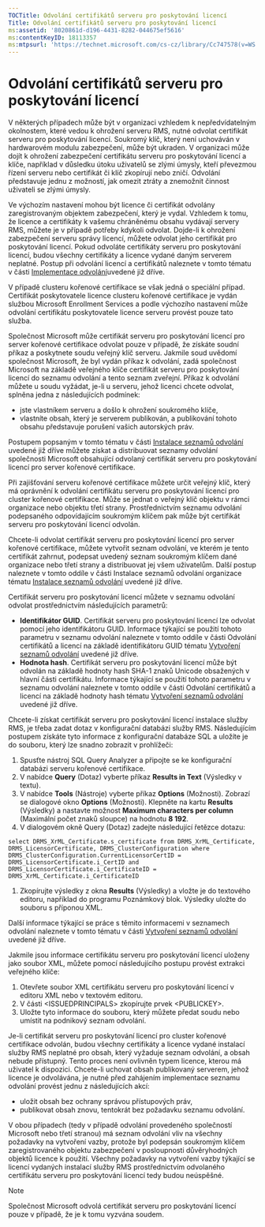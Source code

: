 ```yaml
---
TOCTitle: Odvolání certifikátů serveru pro poskytování licencí
Title: Odvolání certifikátů serveru pro poskytování licencí
ms:assetid: '8020861d-d196-4431-8282-044675ef5616'
ms:contentKeyID: 18113357
ms:mtpsurl: 'https://technet.microsoft.com/cs-cz/library/Cc747578(v=WS.10)'
---
```


Odvolání certifikátů serveru pro poskytování licencí
====================================================

V některých případech může být v organizaci vzhledem k nepředvídatelným okolnostem, které vedou k ohrožení serveru RMS, nutné odvolat certifikát serveru pro poskytování licencí. Soukromý klíč, který není uchováván v hardwarovém modulu zabezpečení, může být ukraden. V organizaci může dojít k ohrožení zabezpečení certifikátu serveru pro poskytování licencí a klíče, například v důsledku útoku uživatelů se zlými úmysly, kteří převezmou řízení serveru nebo certifikát či klíč zkopírují nebo zničí. Odvolání představuje jednu z možností, jak omezit ztráty a znemožnit činnost uživateli se zlými úmysly.

Ve výchozím nastavení mohou být licence či certifikát odvolány zaregistrovaným objektem zabezpečení, který je vydal. Vzhledem k tomu, že licence a certifikáty k vašemu chráněnému obsahu vydávají servery RMS, můžete je v případě potřeby kdykoli odvolat. Dojde-li k ohrožení zabezpečení serveru správy licencí, můžete odvolat jeho certifikát pro poskytování licencí. Pokud odvoláte certifikáty serveru pro poskytování licencí, budou všechny certifikáty a licence vydané daným serverem neplatné. Postup při odvolání licencí a certifikátů naleznete v tomto tématu v části [Implementace odvolání](https://technet.microsoft.com/4735f060-7197-4ae2-830a-f91bcc4de30a)uvedené již dříve.

V případě clusteru kořenové certifikace se však jedná o speciální případ. Certifikát poskytovatele licence clusteru kořenové certifikace je vydán službou Microsoft Enrollment Services a podle výchozího nastavení může odvolání certifikátu poskytovatele licence serveru provést pouze tato služba.

Společnost Microsoft může certifikát serveru pro poskytování licencí pro server kořenové certifikace odvolat pouze v případě, že získáte soudní příkaz a poskytnete soudu veřejný klíč serveru. Jakmile soud uvědomí společnost Microsoft, že byl vydán příkaz k odvolání, zadá společnost Microsoft na základě veřejného klíče certifikát serveru pro poskytování licencí do seznamu odvolání a tento seznam zveřejní. Příkaz k odvolání můžete u soudu vyžádat, je-li u serveru, jehož licenci chcete odvolat, splněna jedna z následujících podmínek:

-   jste vlastníkem serveru a došlo k ohrožení soukromého klíče,
-   vlastníte obsah, který je serverem publikován, a publikování tohoto obsahu představuje porušení vašich autorských práv.

Postupem popsaným v tomto tématu v části [Instalace seznamů odvolání](https://technet.microsoft.com/e331338b-66d4-45e4-8d3f-acccf2302ac4) uvedené již dříve můžete získat a distribuovat seznamy odvolání společnosti Microsoft obsahující odvolaný certifikát serveru pro poskytování licencí pro server kořenové certifikace.

Při zajišťování serveru kořenové certifikace můžete určit veřejný klíč, který má oprávnění k odvolání certifikátu serveru pro poskytování licencí pro cluster kořenové certifikace. Může se jednat o veřejný klíč objektu v rámci organizace nebo objektu třetí strany. Prostřednictvím seznamu odvolání podepsaného odpovídajícím soukromým klíčem pak může být certifikát serveru pro poskytování licencí odvolán.

Chcete-li odvolat certifikát serveru pro poskytování licencí pro server kořenové certifikace, můžete vytvořit seznam odvolání, ve kterém je tento certifikát zahrnut, podepsat uvedený seznam soukromým klíčem dané organizace nebo třetí strany a distribuovat jej všem uživatelům. Další postup naleznete v tomto oddíle v části Instalace seznamů odvolání organizace tématu [Instalace seznamů odvolání](https://technet.microsoft.com/e331338b-66d4-45e4-8d3f-acccf2302ac4) uvedené již dříve.

Certifikát serveru pro poskytování licencí můžete v seznamu odvolání odvolat prostřednictvím následujících parametrů:

-   **Identifikátor GUID**. Certifikát serveru pro poskytování licencí lze odvolat pomocí jeho identifikátoru GUID. Informace týkající se použití tohoto parametru v seznamu odvolání naleznete v tomto oddíle v části Odvolání certifikátů a licencí na základě identifikátoru GUID tématu [Vytvoření seznamů odvolání](https://technet.microsoft.com/1ef75199-3344-4225-84de-a863a777696a) uvedené již dříve.
-   **Hodnota hash**. Certifikát serveru pro poskytování licencí může být odvolán na základě hodnoty hash SHA-1 znaků Unicode obsažených v hlavní části certifikátu. Informace týkající se použití tohoto parametru v seznamu odvolání naleznete v tomto oddíle v části Odvolání certifikátů a licencí na základě hodnoty hash tématu [Vytvoření seznamů odvolání](https://technet.microsoft.com/1ef75199-3344-4225-84de-a863a777696a) uvedené již dříve.

Chcete-li získat certifikát serveru pro poskytování licencí instalace služby RMS, je třeba zadat dotaz v konfigurační databázi služby RMS. Následujícím postupem získáte tyto informace z konfigurační databáze SQL a uložíte je do souboru, který lze snadno zobrazit v prohlížeči:

1.  Spusťte nástroj SQL Query Analyzer a připojte se ke konfigurační databázi serveru kořenové certifikace.
2.  V nabídce **Query** (Dotaz) vyberte příkaz **Results in Text** (Výsledky v textu).
3.  V nabídce **Tools** (Nástroje) vyberte příkaz **Options** (Možnosti). Zobrazí se dialogové okno **Options** (Možnosti). Klepněte na kartu **Results** (Výsledky) a nastavte možnost **Maximum characters per column** (Maximální počet znaků sloupce) na hodnotu **8 192**.
4.  V dialogovém okně Query (Dotaz) zadejte následující řetězce dotazu:
```
select DRMS_XrML_Certificate.s_certificate from DRMS_XrML_Certificate, DRMS_LicensorCertificate, DRMS_ClusterConfiguration where DRMS_ClusterConfiguration.CurrentLicensorCertID = DRMS_LicensorCertificate.i_CertID and DRMS_LicensorCertificate.i_CertificateID = DRMS_XrML_Certificate.i_CertificateID
```

1.  Zkopírujte výsledky z okna **Results** (Výsledky) a vložte je do textového editoru, například do programu Poznámkový blok. Výsledky uložte do souboru s příponou XML.

Další informace týkající se práce s těmito informacemi v seznamech odvolání naleznete v tomto tématu v části [Vytvoření seznamů odvolání](https://technet.microsoft.com/1ef75199-3344-4225-84de-a863a777696a) uvedené již dříve.

Jakmile jsou informace certifikátu serveru pro poskytování licencí uloženy jako soubor XML, můžete pomocí následujícího postupu provést extrakci veřejného klíče:

1.  Otevřete soubor XML certifikátu serveru pro poskytování licencí v editoru XML nebo v textovém editoru.
2.  V části &lt;ISSUEDPRINCIPALS&gt; zkopírujte prvek &lt;PUBLICKEY&gt;.
3.  Uložte tyto informace do souboru, který můžete předat soudu nebo umístit na podnikový seznam odvolání.

Je-li certifikát serveru pro poskytování licencí pro cluster kořenové certifikace odvolán, budou všechny certifikáty a licence vydané instalací služby RMS neplatné pro obsah, který vyžaduje seznam odvolání, a obsah nebude přístupný. Tento proces není ovlivněn typem licence, kterou má uživatel k dispozici. Chcete-li uchovat obsah publikovaný serverem, jehož licence je odvolávána, je nutné před zahájením implementace seznamu odvolání provést jednu z následujících akcí:

-   uložit obsah bez ochrany správou přístupových práv,
-   publikovat obsah znovu, tentokrát bez požadavku seznamu odvolání.

V obou případech (tedy v případě odvolání provedeného společností Microsoft nebo třetí stranou) má seznam odvolání vliv na všechny požadavky na vytvoření vazby, protože byl podepsán soukromým klíčem zaregistrovaného objektu zabezpečení v posloupnosti důvěryhodných objektů licence k použití. Všechny požadavky na vytvoření vazby týkající se licencí vydaných instalací služby RMS prostřednictvím odvolaného certifikátu serveru pro poskytování licencí tedy budou neúspěšné.

> [!NOTE]
> Společnost Microsoft odvolá certifikát serveru pro poskytování licencí pouze v případě, že je k tomu vyzvána soudem. 
